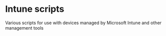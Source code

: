 # Intune scripts

Various scripts for use with devices managed by Microsoft Intune and other management tools
